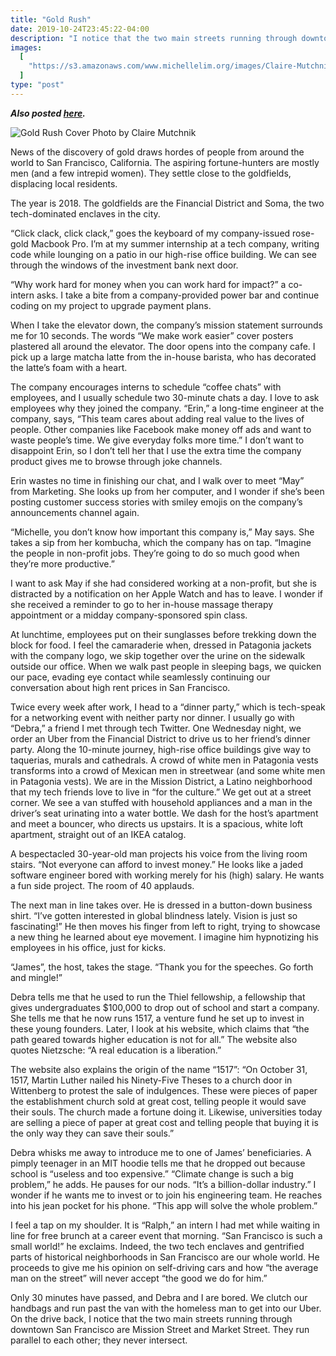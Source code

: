 ```yaml
---
title: "Gold Rush"
date: 2019-10-24T23:45:22-04:00
description: "I notice that the two main streets running through downtown San Francisco are Mission Street and Market Street. They run parallel to each other; they never intersect."
images:
  [
    "https://s3.amazonaws.com/www.michellelim.org/images/Claire-Mutchnik_Gold-Rush_editor_online.png",
  ]
type: "post"
---
```


**_Also posted [here](https://yaledailynews.com/blog/2019/10/24/gold-rush/)._**

![Gold Rush Cover Photo by Claire Mutchnik](https://s3.amazonaws.com/www.michellelim.org/images/Claire-Mutchnik_Gold-Rush_editor_online.png "Drawing by Claire Mutchnik")

News of the discovery of gold draws hordes of people from around the world to San Francisco, California. The aspiring fortune-hunters are mostly men (and a few intrepid women). They settle close to the goldfields, displacing local residents.

The year is 2018. The goldfields are the Financial District and Soma, the two tech-dominated enclaves in the city.

“Click clack, click clack,” goes the keyboard of my company-issued rose-gold Macbook Pro. I’m at my summer internship at a tech company, writing code while lounging on a patio in our high-rise office building. We can see through the windows of the investment bank next door.

“Why work hard for money when you can work hard for impact?” a co-intern asks. I take a bite from a company-provided power bar and continue coding on my project to upgrade payment plans.

When I take the elevator down, the company’s mission statement surrounds me for 10 seconds. The words “We make work easier” cover posters plastered all around the elevator. The door opens into the company cafe. I pick up a large matcha latte from the in-house barista, who has decorated the latte’s foam with a heart.

The company encourages interns to schedule “coffee chats” with employees, and I usually schedule two 30-minute chats a day. I love to ask employees why they joined the company. “Erin,” a long-time engineer at the company, says, “This team cares about adding real value to the lives of people. Other companies like Facebook make money off ads and want to waste people’s time. We give everyday folks more time.” I don’t want to disappoint Erin, so I don’t tell her that I use the extra time the company product gives me to browse through joke channels.

Erin wastes no time in finishing our chat, and I walk over to meet “May” from Marketing. She looks up from her computer, and I wonder if she’s been posting customer success stories with smiley emojis on the company’s announcements channel again.

“Michelle, you don’t know how important this company is,” May says. She takes a sip from her kombucha, which the company has on tap. “Imagine the people in non-profit jobs. They’re going to do so much good when they’re more productive.”

I want to ask May if she had considered working at a non-profit, but she is distracted by a notification on her Apple Watch and has to leave. I wonder if she received a reminder to go to her in-house massage therapy appointment or a midday company-sponsored spin class.

At lunchtime, employees put on their sunglasses before trekking down the block for food. I feel the camaraderie when, dressed in Patagonia jackets with the company logo, we skip together over the urine on the sidewalk outside our office. When we walk past people in sleeping bags, we quicken our pace, evading eye contact while seamlessly continuing our conversation about high rent prices in San Francisco.

Twice every week after work, I head to a “dinner party,” which is tech-speak for a networking event with neither party nor dinner. I usually go with “Debra,” a friend I met through tech Twitter. One Wednesday night, we order an Uber from the Financial District to drive us to her friend’s dinner party. Along the 10-minute journey, high-rise office buildings give way to taquerias, murals and cathedrals. A crowd of white men in Patagonia vests transforms into a crowd of Mexican men in streetwear (and some white men in Patagonia vests). We are in the Mission District, a Latino neighborhood that my tech friends love to live in “for the culture.” We get out at a street corner. We see a van stuffed with household appliances and a man in the driver’s seat urinating into a water bottle. We dash for the host’s apartment and meet a bouncer, who directs us upstairs. It is a spacious, white loft apartment, straight out of an IKEA catalog.

A bespectacled 30-year-old man projects his voice from the living room stairs. “Not everyone can afford to invest money.” He looks like a jaded software engineer bored with working merely for his (high) salary. He wants a fun side project. The room of 40 applauds.

The next man in line takes over. He is dressed in a button-down business shirt. “I’ve gotten interested in global blindness lately. Vision is just so fascinating!” He then moves his finger from left to right, trying to showcase a new thing he learned about eye movement. I imagine him hypnotizing his employees in his office, just for kicks.

“James”, the host, takes the stage. “Thank you for the speeches. Go forth and mingle!”

Debra tells me that he used to run the Thiel fellowship, a fellowship that gives undergraduates \$100,000 to drop out of school and start a company. She tells me that he now runs 1517, a venture fund he set up to invest in these young founders. Later, I look at his website, which claims that “the path geared towards higher education is not for all.” The website also quotes Nietzsche: “A real education is a liberation.”

The website also explains the origin of the name “1517”: “On October 31, 1517, Martin Luther nailed his Ninety-Five Theses to a church door in Wittenberg to protest the sale of indulgences. These were pieces of paper the establishment church sold at great cost, telling people it would save their souls. The church made a fortune doing it. Likewise, universities today are selling a piece of paper at great cost and telling people that buying it is the only way they can save their souls.”

Debra whisks me away to introduce me to one of James’ beneficiaries. A pimply teenager in an MIT hoodie tells me that he dropped out because school is “useless and too expensive.” “Climate change is such a big problem,” he adds. He pauses for our nods. “It’s a billion-dollar industry.” I wonder if he wants me to invest or to join his engineering team. He reaches into his jean pocket for his phone. “This app will solve the whole problem.”

I feel a tap on my shoulder. It is “Ralph,” an intern I had met while waiting in line for free brunch at a career event that morning. “San Francisco is such a small world!” he exclaims. Indeed, the two tech enclaves and gentrified parts of historical neighborhoods in San Francisco are our whole world. He proceeds to give me his opinion on self-driving cars and how “the average man on the street” will never accept “the good we do for him.”

Only 30 minutes have passed, and Debra and I are bored. We clutch our handbags and run past the van with the homeless man to get into our Uber. On the drive back, I notice that the two main streets running through downtown San Francisco are Mission Street and Market Street. They run parallel to each other; they never intersect.

